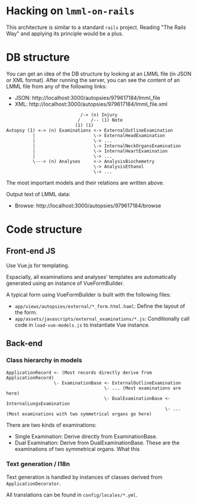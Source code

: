 # Hacking on `lmml-on-rails`

This architecture is similar to a standard `rails` project.
Reading "The Rails Way" and applying its principle would be a plus.

# DB structure

You can get an idea of the DB structure by looking at an LMML file
(in JSON or XML format).
After running the server, you can see the content of an LMML file
from any of the following links:

- JSON: http://localhost:3000/autopsies/979617184/lmml_file
- XML: http://localhost:3000/autopsies/979617184/lmml_file.xml

```
                            /-> (n) Injury
                           /    /-- (1) Note
                          (1) (1)
Autopsy (1) <-> (n) Examinations <-> ExternalOutlineExamination
          |                      \-> ExternalHeadExamination
          |                      \-> ...
          |                      \-> InternalNeckOrgansExamination
          |                      \-> InternalHeartExamination
          |                      \-> ...
          \---> (n) Analyses     <-> AnalysisBiochemetry
                                 \-> AnalysisEthanol
                                 \-> ...
```

The most important models and their relations are written above.

Output text of LMML data:

- Browse: http://localhost:3000/autopsies/979617184/browse

# Code structure

## Front-end JS

Use Vue.js for templating.

Espacially, all examinations and analyses' templates are
automatically generated using an instance of VueFormBuilder.

A typical form using VueFormBuilder is built with the following
files:
- `app/views/autopsies/external/*_form.html.haml`:
  Define the layout of the form.
- `app/assets/javascripts/external_examinations/*.js`:
  Conditionally call code in `load-vue-models.js` to instantiate
  Vue instance.

## Back-end

### Class hierarchy in models

```
ApplicationRecord <- (Most records directly derive from ApplicationRecord)
                  \- ExaminationBase <- ExternalOutlineExamination
                                     \- ... (Most examinations are here)
                                     \- DualExaminationBase <- InternalLungsExamination
                                                            \- ... (Most examinations with two symmetrical organs go here)
```

There are two kinds of examinations:
- Single Examination: Derive directly from ExaminationBase.
- Dual Examination: Derive from DualExaminationBase. These
are the examinations of two symmetrical organs. What this

### Text generation / I18n

Text generation is handled by instances of classes derived from
`ApplicationDecorator`.

All translations can be found in `config/locales/*.yml`.
